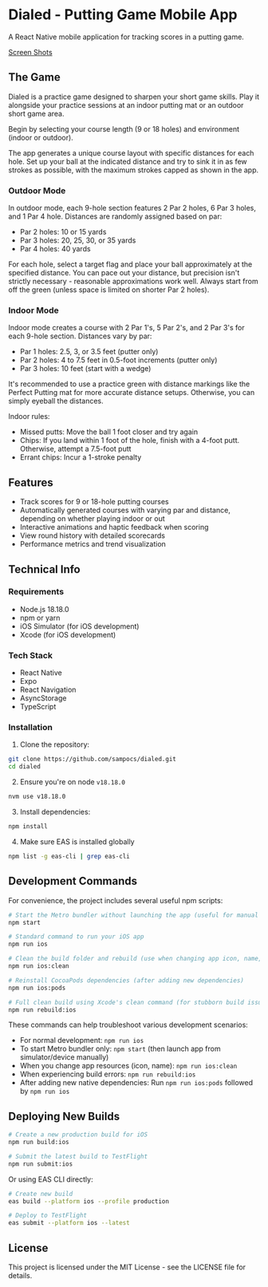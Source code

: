 # Dialed - Putting Game Mobile App

A React Native mobile application for tracking scores in a putting game.

[Screen Shots](./screenshots/)

## The Game

Dialed is a practice game designed to sharpen your short game skills. Play it alongside your practice sessions at an indoor putting mat or an outdoor short game area.

Begin by selecting your course length (9 or 18 holes) and environment (indoor or outdoor).

The app generates a unique course layout with specific distances for each hole. Set up your ball at the indicated distance and try to sink it in as few strokes as possible, with the maximum strokes capped as shown in the app.

### Outdoor Mode

In outdoor mode, each 9-hole section features 2 Par 2 holes, 6 Par 3 holes, and 1 Par 4 hole. Distances are randomly assigned based on par:

- Par 2 holes: 10 or 15 yards
- Par 3 holes: 20, 25, 30, or 35 yards
- Par 4 holes: 40 yards

For each hole, select a target flag and place your ball approximately at the specified distance. You can pace out your distance, but precision isn't strictly necessary - reasonable approximations work well. Always start from off the green (unless space is limited on shorter Par 2 holes).

### Indoor Mode

Indoor mode creates a course with 2 Par 1's, 5 Par 2's, and 2 Par 3's for each 9-hole section. Distances vary by par:

- Par 1 holes: 2.5, 3, or 3.5 feet (putter only)
- Par 2 holes: 4 to 7.5 feet in 0.5-foot increments (putter only)
- Par 3 holes: 10 feet (start with a wedge)

It's recommended to use a practice green with distance markings like the Perfect Putting mat for more accurate distance setups. Otherwise, you can simply eyeball the distances.

Indoor rules:

- Missed putts: Move the ball 1 foot closer and try again
- Chips: If you land within 1 foot of the hole, finish with a 4-foot putt. Otherwise, attempt a 7.5-foot putt
- Errant chips: Incur a 1-stroke penalty

## Features

- Track scores for 9 or 18-hole putting courses
- Automatically generated courses with varying par and distance, depending on whether playing indoor or out
- Interactive animations and haptic feedback when scoring
- View round history with detailed scorecards
- Performance metrics and trend visualization

## Technical Info

### Requirements

- Node.js 18.18.0
- npm or yarn
- iOS Simulator (for iOS development)
- Xcode (for iOS development)

### Tech Stack

- React Native
- Expo
- React Navigation
- AsyncStorage
- TypeScript

### Installation

1. Clone the repository:

```bash
git clone https://github.com/sampocs/dialed.git
cd dialed
```

2. Ensure you're on node `v18.18.0`

```bash
nvm use v18.18.0
```

3. Install dependencies:

```bash
npm install
```

4. Make sure EAS is installed globally

```bash
npm list -g eas-cli | grep eas-cli
```

## Development Commands

For convenience, the project includes several useful npm scripts:

```bash
# Start the Metro bundler without launching the app (useful for manual launches)
npm start

# Standard command to run your iOS app
npm run ios

# Clean the build folder and rebuild (use when changing app icon, name, etc.)
npm run ios:clean

# Reinstall CocoaPods dependencies (after adding new dependencies)
npm run ios:pods

# Full clean build using Xcode's clean command (for stubborn build issues)
npm run rebuild:ios
```

These commands can help troubleshoot various development scenarios:

- For normal development: `npm run ios`
- To start Metro bundler only: `npm start` (then launch app from simulator/device manually)
- When you change app resources (icon, name): `npm run ios:clean`
- When experiencing build errors: `npm run rebuild:ios`
- After adding new native dependencies: Run `npm run ios:pods` followed by `npm run ios`

## Deploying New Builds

```bash
# Create a new production build for iOS
npm run build:ios

# Submit the latest build to TestFlight
npm run submit:ios
```

Or using EAS CLI directly:

```bash
# Create new build
eas build --platform ios --profile production

# Deploy to TestFlight
eas submit --platform ios --latest
```

## License

This project is licensed under the MIT License - see the LICENSE file for details.

